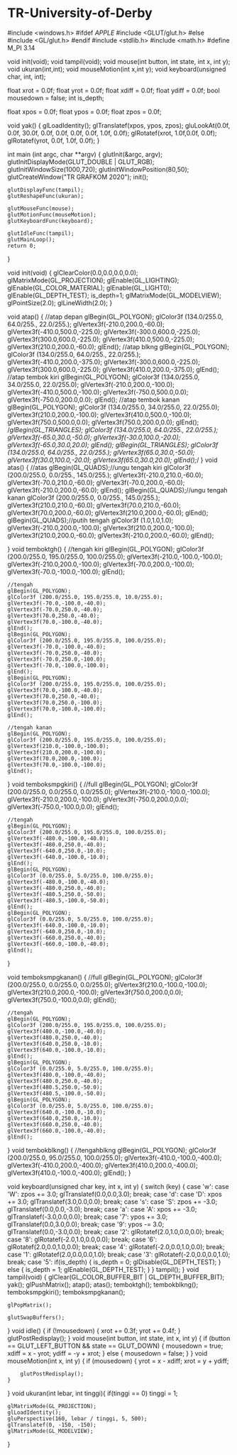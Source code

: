 # TR-University-of-Derby
#include <windows.h>
#ifdef _APPLE_
#include <GLUT/glut.h>
#else
#include <GL/glut.h>
#endif
#include <stdlib.h>
#include <math.h>
#define M_PI 3.14

void init(void);
void tampil(void);
void mouse(int button, int state, int x, int y);
void ukuran(int,int);
void mouseMotion(int x,int y);
void keyboard(unsigned char, int, int);

float xrot = 0.0f;
float yrot = 0.0f;
float xdiff = 0.0f;
float ydiff = 0.0f;
bool mousedown = false;
int is_depth;

float xpos = 0.0f;
float ypos = 0.0f;
float zpos = 0.0f;

void yak()
{
    glLoadIdentity();
    glTranslatef(xpos, ypos, zpos);
	 gluLookAt(0.0f, 0.0f, 30.0f, 0.0f, 0.0f, 0.0f, 0.0f, 1.0f, 0.0f);
    glRotatef(xrot, 1.0f,0.0f, 0.0f);
    glRotatef(yrot, 0.0f, 1.0f, 0.0f);
}

int main (int argc, char **argv)
{
	glutInit(&argc, argv);
	glutInitDisplayMode(GLUT_DOUBLE | GLUT_RGB);
	glutInitWindowSize(1000,720);
	glutInitWindowPosition(80,50);
	glutCreateWindow("TR GRAFKOM 2020");
	init();

	glutDisplayFunc(tampil);
	glutReshapeFunc(ukuran);

	glutMouseFunc(mouse);
	glutMotionFunc(mouseMotion);
	glutKeyboardFunc(keyboard);

	glutIdleFunc(tampil);
	glutMainLoop();
	return 0;
}

void init(void)
{
	glClearColor(0.0,0.0,0.0,0.0);
	glMatrixMode(GL_PROJECTION);
    glEnable(GL_LIGHTING);
    glEnable(GL_COLOR_MATERIAL);
    glEnable(GL_LIGHT0);
    glEnable(GL_DEPTH_TEST);
    is_depth=1;
    glMatrixMode(GL_MODELVIEW);
    glPointSize(2.0);
    glLineWidth(2.0);
}

void atap()
{
	//atap depan
	glBegin(GL_POLYGON);
	glColor3f (134.0/255.0, 64.0/255., 22.0/255.);
	glVertex3f(-210.0,200.0,-60.0);
	glVertex3f(-410.0,500.0,-225.0);
	glVertex3f(-300.0,600.0,-225.0);
	glVertex3f(300.0,600.0,-225.0);
	glVertex3f(410.0,500.0,-225.0);
	glVertex3f(210.0,200.0,-60.0);
	glEnd();
	//atap blkng
	glBegin(GL_POLYGON);
	glColor3f (134.0/255.0, 64.0/255., 22.0/255.);
	glVertex3f(-410.0,200.0,-375.0);
	glVertex3f(-300.0,600.0,-225.0);
	glVertex3f(300.0,600.0,-225.0);
	glVertex3f(410.0,200.0,-375.0);
	glEnd();
	//atap tembok kiri
	glBegin(GL_POLYGON);
	glColor3f (134.0/255.0, 34.0/255.0, 22.0/255.0);
	glVertex3f(-210.0,200.0,-100.0);
	glVertex3f(-410.0,500.0,-100.0);
	glVertex3f(-750.0,500.0,0.0);
	glVertex3f(-750.0,200.0,0.0);
	glEnd();
    //atap tembok kanan
	glBegin(GL_POLYGON);
	glColor3f (134.0/255.0, 34.0/255.0, 22.0/255.0);
	glVertex3f(210.0,200.0,-100.0);
	glVertex3f(410.0,500.0,-100.0);
	glVertex3f(750.0,500.0,0.0);
	glVertex3f(750.0,200.0,0.0);
	glEnd();
	/*glBegin(GL_TRIANGLES);
	glColor3f (134.0/255.0, 64.0/255., 22.0/255.);
	glVertex3f(-65.0,30.0,-50.0);
	glVertex3f(-30.0,100.0,-20.0);
	glVertex3f(-65.0,30.0,20.0);
	glEnd();
	glBegin(GL_TRIANGLES);
	glColor3f (134.0/255.0, 64.0/255., 22.0/255.);
	glVertex3f(65.0,30.0,-50.0);
	glVertex3f(30.0,100.0,-20.0);
	glVertex3f(65.0,30.0,20.0);
	glEnd();*/
}
void atas()
{
	//atas
	glBegin(GL_QUADS);//ungu tengah kiri
	glColor3f (200.0/255.0, 0.0/255., 145.0/255.);
	glVertex3f(-210.0,210.0,-60.0);
	glVertex3f(-70.0,210.0,-60.0);
	glVertex3f(-70.0,200.0,-60.0);
	glVertex3f(-210.0,200.0,-60.0);
	glEnd();
	glBegin(GL_QUADS);//ungu tengah kanan
	glColor3f (200.0/255.0, 0.0/255., 145.0/255.);
	glVertex3f(210.0,210.0,-60.0);
	glVertex3f(70.0,210.0,-60.0);
	glVertex3f(70.0,200.0,-60.0);
	glVertex3f(210.0,200.0,-60.0);
	glEnd();
	glBegin(GL_QUADS);//putih tengah
	glColor3f (1.0,1.0,1.0);
	glVertex3f(-210.0,200.0,-100.0);
	glVertex3f(210.0,200.0,-100.0);
	glVertex3f(210.0,200.0,-60.0);
	glVertex3f(-210.0,200.0,-60.0);
	glEnd();


}
void temboktgh()
{
	//tengah kiri
	glBegin(GL_POLYGON);
	glColor3f (200.0/255.0, 195.0/255.0, 100.0/255.0);
	glVertex3f(-210.0,-100.0,-100.0);
	glVertex3f(-210.0,200.0,-100.0);
	glVertex3f(-70.0,200.0,-100.0);
	glVertex3f(-70.0,-100.0,-100.0);
	glEnd();

	//tengah
	glBegin(GL_POLYGON);
	glColor3f (200.0/255.0, 195.0/255.0, 10.0/255.0);
	glVertex3f(-70.0,-100.0,-40.0);
	glVertex3f(-70.0,250.0,-40.0);
	glVertex3f(70.0,250.0,-40.0);
	glVertex3f(70.0,-100.0,-40.0);
	glEnd();
	glBegin(GL_POLYGON);
	glColor3f (200.0/255.0, 195.0/255.0, 100.0/255.0);
	glVertex3f(-70.0,-100.0,-40.0);
	glVertex3f(-70.0,250.0,-40.0);
	glVertex3f(-70.0,250.0,-100.0);
	glVertex3f(-70.0,-100.0,-100.0);
	glEnd();
	glBegin(GL_POLYGON);
	glColor3f (200.0/255.0, 195.0/255.0, 100.0/255.0);
	glVertex3f(70.0,-100.0,-40.0);
	glVertex3f(70.0,250.0,-40.0);
	glVertex3f(70.0,250.0,-100.0);
	glVertex3f(70.0,-100.0,-100.0);
	glEnd();

	//tengah kanan
	glBegin(GL_POLYGON);
	glColor3f (200.0/255.0, 195.0/255.0, 100.0/255.0);
	glVertex3f(210.0,-100.0,-100.0);
	glVertex3f(210.0,200.0,-100.0);
	glVertex3f(70.0,200.0,-100.0);
	glVertex3f(70.0,-100.0,-100.0);
	glEnd();

}
void temboksmpgkiri()
{
	//full
	glBegin(GL_POLYGON);
	glColor3f (200.0/255.0, 0.0/255.0, 0.0/255.0);
	glVertex3f(-210.0,-100.0,-100.0);
	glVertex3f(-210.0,200.0,-100.0);
	glVertex3f(-750.0,200.0,0.0);
	glVertex3f(-750.0,-100.0,0.0);
	glEnd();

	//tengah
	glBegin(GL_POLYGON);
	glColor3f (200.0/255.0, 195.0/255.0, 100.0/255.0);
	glVertex3f(-480.0,-100.0,-40.0);
	glVertex3f(-480.0,250.0,-40.0);
	glVertex3f(-640.0,250.0,-10.0);
	glVertex3f(-640.0,-100.0,-10.0);
	glEnd();
	glBegin(GL_POLYGON);
	glColor3f (0.0/255.0, 5.0/255.0, 100.0/255.0);
	glVertex3f(-480.0,-100.0,-40.0);
	glVertex3f(-480.0,250.0,-40.0);
	glVertex3f(-480.5,250.0,-50.0);
	glVertex3f(-480.5,-100.0,-50.0);
	glEnd();
	glBegin(GL_POLYGON);
	glColor3f (0.0/255.0, 5.0/255.0, 100.0/255.0);
	glVertex3f(-640.0,-100.0,-10.0);
	glVertex3f(-640.0,250.0,-10.0);
	glVertex3f(-660.0,250.0,-40.0);
	glVertex3f(-660.0,-100.0,-40.0);
	glEnd();
}

void temboksmpgkanan()
{
	//full
	glBegin(GL_POLYGON);
	glColor3f (200.0/255.0, 0.0/255.0, 0.0/255.0);
	glVertex3f(210.0,-100.0,-100.0);
	glVertex3f(210.0,200.0,-100.0);
	glVertex3f(750.0,200.0,0.0);
	glVertex3f(750.0,-100.0,0.0);
	glEnd();

	//tengah
	glBegin(GL_POLYGON);
	glColor3f (200.0/255.0, 195.0/255.0, 100.0/255.0);
	glVertex3f(480.0,-100.0,-40.0);
	glVertex3f(480.0,250.0,-40.0);
	glVertex3f(640.0,250.0,-10.0);
	glVertex3f(640.0,-100.0,-10.0);
	glEnd();
	glBegin(GL_POLYGON);
	glColor3f (0.0/255.0, 5.0/255.0, 100.0/255.0);
	glVertex3f(480.0,-100.0,-40.0);
	glVertex3f(480.0,250.0,-40.0);
	glVertex3f(480.5,250.0,-50.0);
	glVertex3f(480.5,-100.0,-50.0);
	glBegin(GL_POLYGON);
	glColor3f (0.0/255.0, 5.0/255.0, 100.0/255.0);
	glVertex3f(640.0,-100.0,-10.0);
	glVertex3f(640.0,250.0,-10.0);
	glVertex3f(660.0,250.0,-40.0);
	glVertex3f(660.0,-100.0,-40.0);
	glEnd();
}
void tembokblkng()
{
	//tengahblkng
	glBegin(GL_POLYGON);
	glColor3f (200.0/255.0, 95.0/255.0, 100.0/255.0);
	glVertex3f(-410.0,-100.0,-400.0);
	glVertex3f(-410.0,200.0,-400.0);
	glVertex3f(410.0,200.0,-400.0);
	glVertex3f(410.0,-100.0,-400.0);
	glEnd();
}


void keyboard(unsigned char key, int x, int y)
{
	switch (key)
	{
	case 'w':
	case 'W':
		zpos += 3.0;
		glTranslatef(0.0,0.0,3.0);
		break;
	case 'd':
	case 'D':
		xpos += 3.0;
		glTranslatef(3.0,0.0,0.0);
		break;
	case 's':
	case 'S':
		zpos += -3.0;
		glTranslatef(0.0,0.0,-3.0);
		break;
	case 'a':
	case 'A':
		xpos += -3.0;
		glTranslatef(-3.0,0.0,0.0);
		break;
	case '7':
		ypos += 3.0;
		glTranslatef(0.0,3.0,0.0);
		break;
	case '9':
		ypos -= 3.0;
		glTranslatef(0.0,-3.0,0.0);
		break;
	case '2':
		glRotatef(2.0,1.0,0.0,0.0);
		break;
	case '8':
		glRotatef(-2.0,1.0,0.0,0.0);
		break;
	case '6':
		glRotatef(2.0,0.0,1.0,0.0);
		break;
	case '4':
		glRotatef(-2.0,0.0,1.0,0.0);
		break;
	case '1':
		glRotatef(2.0,0.0,0.0,1.0);
		break;
	case '3':
		glRotatef(-2.0,0.0,0.0,1.0);
		break;
	case '5':
		if(is_depth)
		{
			is_depth = 0;
			glDisable(GL_DEPTH_TEST);
		}
		else
		{
			is_depth = 1;
			glEnable(GL_DEPTH_TEST);
		}
	}
	tampil();
}
void tampil(void)
{
    glClear(GL_COLOR_BUFFER_BIT | GL_DEPTH_BUFFER_BIT);
	yak();
	glPushMatrix();
	atap();
	atas();
	temboktgh();
	tembokblkng();
	temboksmpgkiri();
	temboksmpgkanan();


	glPopMatrix();

	glutSwapBuffers();
}
void idle()
{
    if (!mousedown)
    {
        xrot += 0.3f;
        yrot += 0.4f;
    }
    glutPostRedisplay();
}
void mouse(int button, int state, int x, int y) {
    if (button == GLUT_LEFT_BUTTON && state == GLUT_DOWN) {
        mousedown = true;
        xdiff = x - yrot;
        ydiff = -y + xrot;
    }
    else {
        mousedown = false;
    }
}
void mouseMotion(int x, int y) {
    if (mousedown) {
        yrot = x - xdiff;
        xrot = y + ydiff;

        glutPostRedisplay();
    }
}
void ukuran(int lebar, int tinggi){
    if(tinggi == 0) tinggi = 1;

    glMatrixMode(GL_PROJECTION);
	glLoadIdentity();
    gluPerspective(160, lebar / tinggi, 5, 500);
    glTranslatef(0, -150, -150);
    glMatrixMode(GL_MODELVIEW);
}
